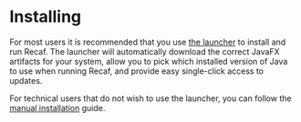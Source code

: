 # Installing

For most users it is recommended that you use [the launcher](via-launcher.md) to install and run Recaf. The launcher will automatically download the correct JavaFX artifacts for your system, allow you to pick which installed version of Java to use when running Recaf, and provide easy single-click access to updates.

For technical users that do not wish to use the launcher, you can follow the [manual installation](via-manual.md) guide.
